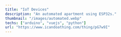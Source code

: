 ```yaml
---
title: "IoT Devices"
description: "An automated apartment using ESP32s."
thumbnail: "/images/automated.webp"
techs: ["arduino", "vuejs", "python"]
url: "https://www.icandoathing.com/thing/pG7w9I"
---
```

